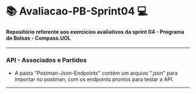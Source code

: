 # :books: Avaliacao-PB-Sprint04 :computer:
#### Repositório referente aos exercícios avaliativos da sprint 04 - Programa de Bolsas - Compass.UOL
-----------------------------------------------
### API - Associados e Partidos
- A pasta "Postman-Json-Endpoints" contém um arquivo ".json" para importar no postman, com os endpoints prontos para testar a API.
-----------------------------------------------

